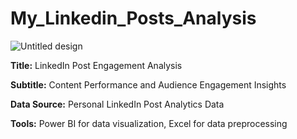 # My_Linkedin_Posts_Analysis

![Untitled design](https://github.com/user-attachments/assets/c8217b07-758d-4c4d-b4d7-6276456ffc2f)

**Title:** LinkedIn Post Engagement Analysis

**Subtitle:** Content Performance and Audience Engagement Insights

**Data Source:** Personal LinkedIn Post Analytics Data

**Tools:** Power BI for data visualization, Excel for data preprocessing
